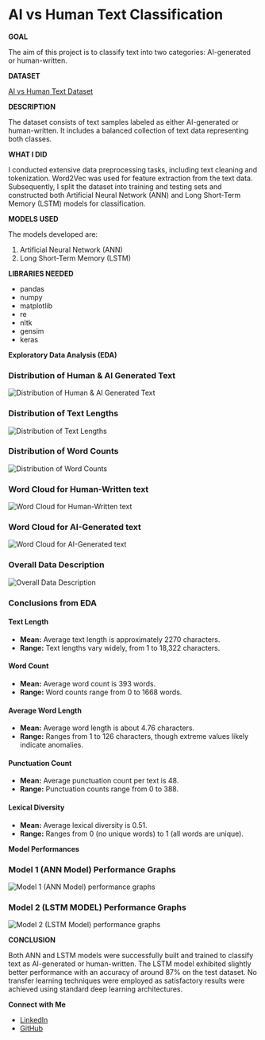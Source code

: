 # AI vs Human Text Classification

**GOAL**

The aim of this project is to classify text into two categories: AI-generated or human-written. 

**DATASET**

[AI vs Human Text Dataset](https://www.kaggle.com/datasets/shanegerami/ai-vs-human-text)

**DESCRIPTION**

The dataset consists of text samples labeled as either AI-generated or human-written. It includes a balanced collection of text data representing both classes.

**WHAT I DID**

I conducted extensive data preprocessing tasks, including text cleaning and tokenization. Word2Vec was used for feature extraction from the text data. Subsequently, I split the dataset into training and testing sets and constructed both Artificial Neural Network (ANN) and Long Short-Term Memory (LSTM) models for classification.

**MODELS USED**

The models developed are:

1. Artificial Neural Network (ANN)
2. Long Short-Term Memory (LSTM)

**LIBRARIES NEEDED**

- pandas
- numpy
- matplotlib
- re
- nltk
- gensim
- keras


**Exploratory Data Analysis (EDA)**

### Distribution of Human & AI Generated Text
![Distribution of Human & AI Generated Text](./Images/Distribution_of_Human_AI-Generated_text.png)

### Distribution of Text Lengths
![Distribution of Text Lengths](./Images/Text_Length.png)

### Distribution of Word Counts
![Distribution of Word Counts](./Images/Word_Count.png)

### Word Cloud for Human-Written text
![Word Cloud for Human-Written text](./Images/word_cloud_human.png)

### Word Cloud for AI-Generated text
![Word Cloud for AI-Generated text](./Images/word_cloud_ai.png)

### Overall Data Description
![Overall Data Description](./Images/Data_Description.png)

### Conclusions from EDA

#### Text Length
- **Mean:** Average text length is approximately 2270 characters.
- **Range:** Text lengths vary widely, from 1 to 18,322 characters.

#### Word Count
- **Mean:** Average word count is 393 words.
- **Range:** Word counts range from 0 to 1668 words.

#### Average Word Length
- **Mean:** Average word length is about 4.76 characters.
- **Range:** Ranges from 1 to 126 characters, though extreme values likely indicate anomalies.

#### Punctuation Count
- **Mean:** Average punctuation count per text is 48.
- **Range:** Punctuation counts range from 0 to 388.

#### Lexical Diversity
- **Mean:** Average lexical diversity is 0.51.
- **Range:** Ranges from 0 (no unique words) to 1 (all words are unique).



**Model Performances**

### Model 1 (ANN Model) Performance Graphs
![Model 1 (ANN Model) performance graphs](./Images/ANN_Performance.png)

### Model 2 (LSTM MODEL) Performance Graphs
![Model 2 (LSTM Model) performance graphs](./Images/LSTM_Performance.png)


**CONCLUSION**

Both ANN and LSTM models were successfully built and trained to classify text as AI-generated or human-written. The LSTM model exhibited slightly better performance with an accuracy of around 87% on the test dataset. No transfer learning techniques were employed as satisfactory results were achieved using standard deep learning architectures.

**Connect with Me**

- [LinkedIn](www.linkedin.com/in/zulqarnain-ahmed)
- [GitHub](https://github.com/ziko-ahmed)
